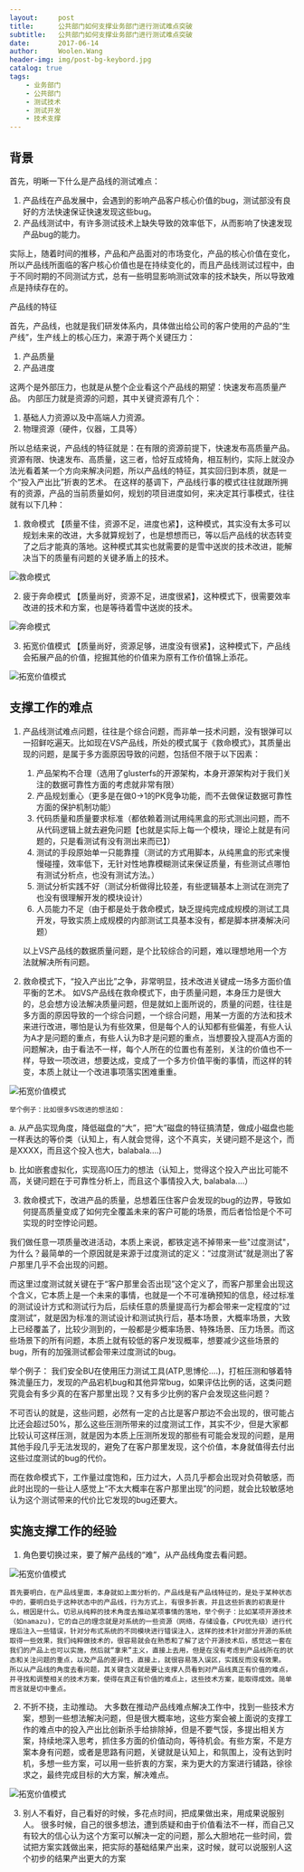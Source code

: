 ```yaml
---
layout:     post
title:      公共部门如何支撑业务部门进行测试难点突破
subtitle:   公共部门如何支撑业务部门进行测试难点突破
date:       2017-06-14
author:     Woolen.Wang
header-img: img/post-bg-keybord.jpg
catalog: true
tags:
    - 业务部门
    - 公共部门
    - 测试技术
    - 测试开发
    - 技术支撑
---
```


背景
--------------------
   首先，明晰一下什么是产品线的测试难点：
   1. 产品线在产品发展中，会遇到的影响产品客户核心价值的bug，测试部没有良好的方法快速保证快速发现这些bug。
   2. 产品线测试中，有许多测试技术上缺失导致的效率低下，从而影响了快速发现产品bug的能力。

实际上，随着时间的推移，产品和产品面对的市场变化，产品的核心价值在变化，所以产品线所面临的客户核心价值也是在持续变化的，而且产品线测试过程中，由于不同时期的不同测试方式，总有一些明显影响测试效率的技术缺失，所以导致难点是持续存在的。

产品线的特征

首先，产品线，也就是我们研发体系内，具体做出给公司的客户使用的产品的“生产线”，生产线上的核心压力，来源于两个关键压力：

1. 产品质量
2. 产品进度
   
这两个是外部压力，也就是从整个企业看这个产品线的期望：快速发布高质量产品。
内部压力就是资源的问题，其中关键资源有几个：

1. 基础人力资源以及中高端人力资源。
2. 物理资源（硬件，仪器，工具等）
    
所以总结来说，产品线的特征就是：在有限的资源前提下，快速发布高质量产品。
资源有限、快速发布、高质量，这三者，恰好互成犄角，相互制约，实际上就没办法光看着某一个方向来解决问题，所以产品线的特征，其实回归到本质，就是一个“投入产出比”折衷的艺术。
在这样的基调下，产品线行事的模式往往就跟所拥有的资源，产品的当前质量如何，规划的项目进度如何，来决定其行事模式，往往就有以下几种：

1. 救命模式 【质量不佳，资源不足，进度也紧】，这种模式，其实没有太多可以规划未来的改进，大多就算规划了，也是想想而已，等以后产品线的状态转变了之后才能真的落地。这种模式其实也就需要的是雪中送炭的技术改进，能解决当下的质量有问题的关键矛盾上的技术。
 
![救命模式](/img/9d77b6ca-d3de-45b4-bf46-b6c35b015328.jpg)

 
2. 疲于奔命模式 【质量尚好，资源不足，进度很紧】，这种模式下，很需要效率改进的技术和方案，也是等待着雪中送炭的技术。

![奔命模式](/img/be65969e-c0d3-498a-bb24-1818d432fc20.jpg)

 
3. 拓宽价值模式 【质量尚好，资源足够，进度没有很紧】，这种模式下，产品线会拓展产品的价值，挖掘其他的价值来为原有工作价值锦上添花。

![拓宽价值模式](/img/09a3960e-cbaa-4835-bba1-90de5cd4a0b5.jpg)


支撑工作的难点
--------------------

1. 产品线测试难点问题，往往是个综合问题，而非单一技术问题，没有银弹可以一招鲜吃遍天。比如现在VS产品线，所处的模式属于《救命模式》，其质量出现的问题，是属于多方面原因导致的问题，包括但不限于以下因素：

    1. 产品架构不合理（选用了glusterfs的开源架构，本身开源架构对于我们关注的数据可靠性方面的考虑就非常有限）
    2. 产品规划重心（更多是在做0->1的PK竞争功能，而不去做保证数据可靠性方面的保护机制功能）
    3. 代码质量和质量要求标准（都依赖着测试用纯黑盒的形式测出问题，而不从代码逻辑上就去避免问题【也就是实际上每一个模块，理论上就是有问题的，只是看测试有没有测出来而已】）
    4. 测试的手段原始单一只能靠撞（测试的方式用脚本，从纯黑盒的形式来慢慢碰撞，效率低下，无针对性地靠模糊测试来保证质量，有些测试点哪怕有测试分析点，也没有测试方法。）
    5. 测试分析实践不好（测试分析做得比较差，有些逻辑基本上测试在测完了也没有很理解开发的模块设计）
    6. 人员能力不足（由于都是处于救命模式，缺乏提纯完成成规模的测试工具开发，导致实质上成规模的内部测试工具基本没有，都是脚本拼凑解决问题）

    以上VS产品线的数据质量问题，是个比较综合的问题，难以理想地用一个方法就解决所有问题。

2. 救命模式下，“投入产出比”之争，非常明显，技术改进关键成一场多方面价值平衡的艺术。
    如VS产品线在救命模式下，由于质量问题，本身压力是很大的，总会想方设法解决质量问题，但是就如上面所说的，质量的问题，往往是多方面的原因导致的一个综合问题，一个综合问题，用某一方面的方法和技术来进行改进，哪怕是认为有些效果，但是每个人的认知都有些偏差，有些人认为A才是问题的重点，有些人认为B才是问题的重点，当想要投入提高A方面的问题解决，由于看法不一样，每个人所在的位置也有差别，关注的价值也不一样，导致一项改进，想要达成，变成了一个多方价值平衡的事情，而这样的转变，本质上就让一个改进事项落实困难重重。

 ![拓宽价值模式](/img/4a7d924c-9d44-4ce3-b648-0b3430e5601b.jpg)

    举个例子：比如很多VS改进的想法如：

a. 从产品实现角度，降低磁盘的“大”，把“大”磁盘的特征搞清楚，做成小磁盘也能一样表达的等价类（认知上，有人就会觉得，这个不真实，关键问题不是这个，而是XXXX，而且这个投入也大，balabala....)

b. 比如嵌套虚拟化，实现高IO压力的想法（认知上，觉得这个投入产出比可能不高，关键问题在于可靠性分析上，而且这个事情投入大, balabala....）


3. 救命模式下，改进产品的质量，总想着压住客户会发现的bug的边界，导致如何提高质量变成了如何完全覆盖未来的客户可能的场景，而后者恰恰是个不可实现的时空悖论问题。
   
我们做任意一项质量改进活动，本质上来说，都铁定逃不掉带来一些"过度测试"，为什么？最简单的一个原因就是来源于过度测试的定义：“过度测试”就是测出了客户那里几乎不会出现的问题。

而这里过度测试就关键在于“客户那里会否出现”这个定义了，而客户那里会出现这个含义，它本质上是一个未来的事情，也就是一个不可准确预知的信息，经过标准的测试设计方式和测试行为后，后续任意的质量提高行为都会带来一定程度的“过度测试”，就是因为标准的测试设计和测试执行后，基本场景，大概率场景，大致上已经覆盖了，比较少测到的，一般都是少概率场景、特殊场景、压力场景。而这些场景下的所有问题，本质上就有较低的客户发现概率，想要减少这些场景的bug，所有的加强测试都会带来过度测试的bug。

举个例子： 我们安全BU在使用压力测试工具(ATP,思博伦....)，打桩压测和够着特殊流量压力，发现的产品宕机bug和其他异常bug，如果评估比例的话，这类问题究竟会有多少真的在客户那里出现？又有多少比例的客户会发现这些问题？

不可否认的就是，这些问题，必然有一定的占比是客户那边不会出现的，很可能占比还会超过50%，那么这些压测所带来的过度测试工作，其实不少，但是大家都比较认可这样压测，就是因为本质上压测所发现的那些有可能会发现的问题，是用其他手段几乎无法发现的，避免了在客户那里发现，这个价值，本身就值得去付出这些过度测试的bug的代价。


而在救命模式下，工作量过度饱和，压力过大，人员几乎都会出现对负荷敏感，而此时出现的一些让人感觉上“不太大概率在客户那里出现”的问题，就会比较敏感地认为这个测试带来的代价比它发现的bug还要大。


实施支撑工作的经验
--------------------

1. 角色要切换过来，要了解产品线的“难”，从产品线角度去看问题。

 ![拓宽价值模式](/img/b810f2ad-b195-4154-8415-34150ba3cce1.jpg)
 
    首先要明白，在产品线里面，本身就如上面分析的，产品线是有产品线特征的，是处于某种状态中的，要明白处于这种状态中的产品线，行为方式上，有很多折衷，并且这些折衷的初衷是什么，根因是什么。切忌从纯粹的技术角度去推动某项事情的落地，举个例子：比如某项开源技术（如namazu)，它的自己的理念就是对系统的一些资源（网络，存储设备，CPU优先级）进行代理后注入一些错误，针对分布式系统的不同模块进行错误注入，这样的技术针对部分开源的系统取得一些效果，我们纯粹做技术的，很容易就会在熟悉和了解了这个开源技术后，感觉这一套在我们的产品上也可以实施，然后就“拿来”主义，直接上去用，但是在没有考虑到产品线所在的状态和关注问题的重点，以及产品的差异性，直接上，就很容易落入误区，实践反而没有效果。
    所以从产品线的角度去看问题，其关键含义就是要让支撑人员看到对产品线真正有价值的难点，并寻找和调整相关的技术方案，使得在真正有价值的难点上，这些技术方案，能取得成效。简单而言就是切中重点。

2. 不折不挠，主动推动。
    大多数在推动产品线难点解决工作中，找到一些技术方案，想到一些想法解决问题，但是很大概率地，这些方案会被上面说的支撑工作的难点中的投入产出比创新杀手给排除掉，但是不要气馁，多提出相关方案，持续地深入思考，抓住多方面的价值动向，等待机会。有些方案，不是方案本身有问题，或者是思路有问题，关键就是认知上，和氛围上，没有达到时机，多想一些方案，可以用一些折衷的方案，来为更大的方案进行铺路，徐徐求之，最终完成目标的大方案，解决难点。

 ![拓宽价值模式](/img/7fa087c8-6467-4347-bf46-a016cd7a9477.jpg)


3. 别人不看好，自己看好的时候，多花点时间，把成果做出来，用成果说服别人。
    很多时候，自己的很多想法，遭到质疑和由于价值看法不一样，而自己又有较大的信心认为这个方案可以解决一定的问题，那么大胆地花一些时间，尝试把方案实践做出来，把实际的基础结果产出来，这时候，就可以说服别人这个初步的结果产出更大的方案